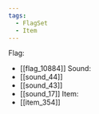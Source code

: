 ```yaml
---
tags:
  - FlagSet
  - Item
---
```

Flag:
- [[flag_10884]]
Sound:
- [[sound_44]]
- [[sound_43]]
- [[sound_17]]
Item:
- [[item_354]]
